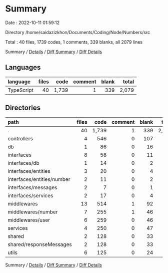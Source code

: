 # Summary

Date : 2022-10-11 01:59:12

Directory /home/saidazizkhon/Documents/Coding/Node/Numbers/src

Total : 40 files,  1739 codes, 1 comments, 339 blanks, all 2079 lines

Summary / [Details](details.md) / [Diff Summary](diff.md) / [Diff Details](diff-details.md)

## Languages
| language | files | code | comment | blank | total |
| :--- | ---: | ---: | ---: | ---: | ---: |
| TypeScript | 40 | 1,739 | 1 | 339 | 2,079 |

## Directories
| path | files | code | comment | blank | total |
| :--- | ---: | ---: | ---: | ---: | ---: |
| . | 40 | 1,739 | 1 | 339 | 2,079 |
| controllers | 4 | 546 | 0 | 107 | 653 |
| db | 1 | 86 | 0 | 16 | 102 |
| interfaces | 8 | 58 | 0 | 11 | 69 |
| interfaces/db | 1 | 14 | 0 | 2 | 16 |
| interfaces/entities | 3 | 20 | 0 | 4 | 24 |
| interfaces/entities/number | 2 | 11 | 0 | 2 | 13 |
| interfaces/messages | 2 | 7 | 0 | 1 | 8 |
| interfaces/services | 2 | 17 | 0 | 4 | 21 |
| middlewares | 13 | 514 | 1 | 92 | 607 |
| middlewares/number | 7 | 255 | 1 | 46 | 302 |
| middlewares/user | 6 | 259 | 0 | 46 | 305 |
| services | 4 | 250 | 0 | 47 | 297 |
| shared | 2 | 128 | 0 | 33 | 161 |
| shared/responseMessages | 2 | 128 | 0 | 33 | 161 |
| utils | 6 | 125 | 0 | 24 | 149 |

Summary / [Details](details.md) / [Diff Summary](diff.md) / [Diff Details](diff-details.md)
